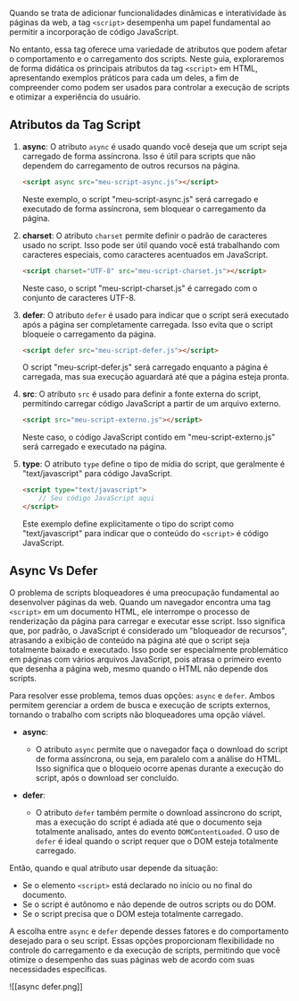 Quando se trata de adicionar funcionalidades dinâmicas e interatividade às páginas da web, a tag `<script>` desempenha um papel fundamental ao permitir a incorporação de código JavaScript. 

No entanto, essa tag oferece uma variedade de atributos que podem afetar o comportamento e o carregamento dos scripts. Neste guia, exploraremos de forma didática os principais atributos da tag `<script>` em HTML, apresentando exemplos práticos para cada um deles, a fim de compreender como podem ser usados para controlar a execução de scripts e otimizar a experiência do usuário.

## Atributos da Tag Script
1. **async**: O atributo `async` é usado quando você deseja que um script seja carregado de forma assíncrona. Isso é útil para scripts que não dependem do carregamento de outros recursos na página.

   ```html
   <script async src="meu-script-async.js"></script>
   ```

   Neste exemplo, o script "meu-script-async.js" será carregado e executado de forma assíncrona, sem bloquear o carregamento da página.

2. **charset**: O atributo `charset` permite definir o padrão de caracteres usado no script. Isso pode ser útil quando você está trabalhando com caracteres especiais, como caracteres acentuados em JavaScript.

   ```html
   <script charset="UTF-8" src="meu-script-charset.js"></script>
   ```

   Neste caso, o script "meu-script-charset.js" é carregado com o conjunto de caracteres UTF-8.

3. **defer**: O atributo `defer` é usado para indicar que o script será executado após a página ser completamente carregada. Isso evita que o script bloqueie o carregamento da página.

   ```html
   <script defer src="meu-script-defer.js"></script>
   ```

   O script "meu-script-defer.js" será carregado enquanto a página é carregada, mas sua execução aguardará até que a página esteja pronta.

4. **src**: O atributo `src` é usado para definir a fonte externa do script, permitindo carregar código JavaScript a partir de um arquivo externo.

   ```html
   <script src="meu-script-externo.js"></script>
   ```

   Neste caso, o código JavaScript contido em "meu-script-externo.js" será carregado e executado na página.

5. **type**: O atributo `type` define o tipo de mídia do script, que geralmente é "text/javascript" para código JavaScript.

   ```html
   <script type="text/javascript">
       // Seu código JavaScript aqui
   </script>
   ```

   Este exemplo define explicitamente o tipo do script como "text/javascript" para indicar que o conteúdo do `<script>` é código JavaScript.
## Async Vs Defer
O problema de scripts bloqueadores é uma preocupação fundamental ao desenvolver páginas da web. Quando um navegador encontra uma tag `<script>` em um documento HTML, ele interrompe o processo de renderização da página para carregar e executar esse script. Isso significa que, por padrão, o JavaScript é considerado um "bloqueador de recursos", atrasando a exibição de conteúdo na página até que o script seja totalmente baixado e executado. Isso pode ser especialmente problemático em páginas com vários arquivos JavaScript, pois atrasa o primeiro evento que desenha a página web, mesmo quando o HTML não depende dos scripts.

Para resolver esse problema, temos duas opções: `async` e `defer`. Ambos permitem gerenciar a ordem de busca e execução de scripts externos, tornando o trabalho com scripts não bloqueadores uma opção viável.

- **async**:
  - O atributo `async` permite que o navegador faça o download do script de forma assíncrona, ou seja, em paralelo com a análise do HTML. Isso significa que o bloqueio ocorre apenas durante a execução do script, após o download ser concluído.

- **defer**:
  - O atributo `defer` também permite o download assíncrono do script, mas a execução do script é adiada até que o documento seja totalmente analisado, antes do evento `DOMContentLoaded`. O uso de `defer` é ideal quando o script requer que o DOM esteja totalmente carregado.

Então, quando e qual atributo usar depende da situação:
- Se o elemento `<script>` está declarado no início ou no final do documento.
- Se o script é autônomo e não depende de outros scripts ou do DOM.
- Se o script precisa que o DOM esteja totalmente carregado.

A escolha entre `async` e `defer` depende desses fatores e do comportamento desejado para o seu script. Essas opções proporcionam flexibilidade no controle do carregamento e da execução de scripts, permitindo que você otimize o desempenho das suas páginas web de acordo com suas necessidades específicas.

![[async defer.png]]
